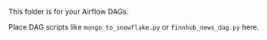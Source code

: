 This folder is for your Airflow DAGs.

Place DAG scripts like `mongo_to_snowflake.py` or `finnhub_news_dag.py` here.
